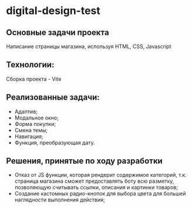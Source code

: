 # digital-design-test

## Основные задачи проекта
Написание страницы магазина, используя HTML, CSS, Javascript

## Технологии:
Сборка проекта -  Vite

## Реализованные задачи:
* Адаптив;
* Модальное окно;
* Форма покупки;
* Смена темы;
* Навигация;
* Функция, преобразующая дату.

## Решения, принятые по ходу разработки
* Отказ от JS функции, которая рендерит содержимое категорий, т.к. страница магазина сможет предоставлять боту всю разметку, позволяющую считывать ссылки, описания и картинки товаров;
* Создание кастомных радио-кнопок для выбора цвета для большей наглядности выполнения действия;

